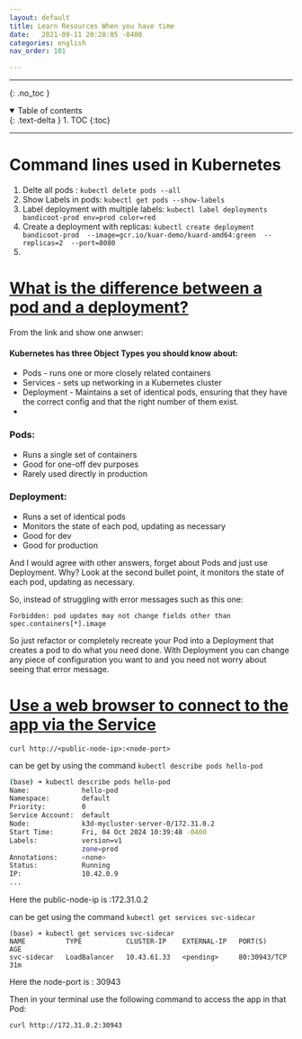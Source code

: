 ```yaml
---
layout: default
title: Learn Resources When you have time
date:   2021-09-11 20:28:05 -0400
categories: english
nav_order: 101

---
```


---
{: .no_toc }

<details open markdown="block">
  <summary>
    Table of contents
  </summary>
  {: .text-delta }
1. TOC
{:toc}
</details>

---

# Command lines used in Kubernetes

1. Delte all pods : `kubectl delete pods --all`
2. Show Labels in pods: `kubectl get pods --show-labels`
3. Label deployment with multiple labels: `kubectl label deployments bandicoot-prod env=prod color=red`
4. Create a deployment with replicas: `kubectl create deployment bandicoot-prod  --image=gcr.io/kuar-demo/kuard-amd64:green  --replicas=2  --port=8080`
5. 

# [What is the difference between a pod and a deployment?](https://stackoverflow.com/questions/41325087/what-is-the-difference-between-a-pod-and-a-deployment#comment83175967_47729498)

From the link and show one anwser:

#### Kubernetes has three Object Types you should know about:

- Pods - runs one or more closely related containers
- Services - sets up networking in a Kubernetes cluster
- Deployment - Maintains a set of identical pods, ensuring that they have the correct config and that the right number of them exist.
- 
### Pods:

- Runs a single set of containers
- Good for one-off dev purposes
- Rarely used directly in production

### Deployment:

- Runs a set of identical pods
- Monitors the state of each pod, updating as necessary
- Good for dev
- Good for production

And I would agree with other answers, forget about Pods and just use Deployment. Why? Look at the second bullet point, it monitors the state of each pod, updating as necessary.

So, instead of struggling with error messages such as this one:

`Forbidden: pod updates may not change fields other than spec.containers[*].image`

So just refactor or completely recreate your Pod into a Deployment that creates a pod to do what you need done. With Deployment you can change any piece of configuration you want to and you need not worry about seeing that error message.

# [Use a web browser to connect to the app via the Service](https://kubernetes.io/docs/tasks/access-application-cluster/service-access-application-cluster/#:~:text=Use%20the%20node%20address%20and%20node%20port%20to,%3Cnode-port%3E%20is%20the%20NodePort%20value%20for%20your%20service.)

`curl http://<public-node-ip>:<node-port>`

<public-node-ip> can be get by using the command `kubectl describe pods hello-pod`

```bash
(base) ➜ kubectl describe pods hello-pod
Name:             hello-pod
Namespace:        default
Priority:         0
Service Account:  default
Node:             k3d-mycluster-server-0/172.31.0.2 
Start Time:       Fri, 04 Oct 2024 10:39:48 -0400
Labels:           version=v1
                  zone=prod
Annotations:      <none>
Status:           Running
IP:               10.42.0.9
...
```
Here the public-node-ip is :172.31.0.2


<node-port> can be get using the command `kubectl get services svc-sidecar`

```
(base) ➜ kubectl get services svc-sidecar
NAME          TYPE           CLUSTER-IP    EXTERNAL-IP   PORT(S)        AGE
svc-sidecar   LoadBalancer   10.43.61.33   <pending>     80:30943/TCP   31m
```

Here the node-port is : 30943

Then in your terminal use the following command to access the app in that Pod:

`curl http://172.31.0.2:30943`
